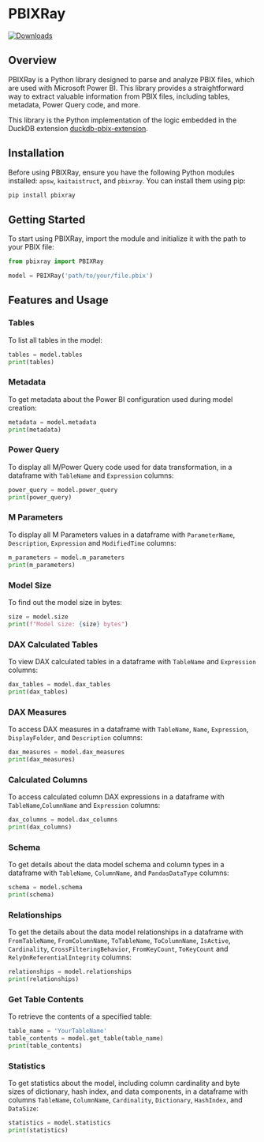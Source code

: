 # PBIXRay
[![Downloads](https://static.pepy.tech/badge/pbixray)](https://pepy.tech/project/pbixray)
## Overview

PBIXRay is a Python library designed to parse and analyze PBIX files, which are used with Microsoft Power BI. This library provides a straightforward way to extract valuable information from PBIX files, including tables, metadata, Power Query code, and more.

This library is the Python implementation of the logic embedded in the DuckDB extension [duckdb-pbix-extension](https://github.com/Hugoberry/duckdb-pbix-extension/).

## Installation

Before using PBIXRay, ensure you have the following Python modules installed: `apsw`, `kaitaistruct`, and `pbixray`. You can install them using pip:

```bash
pip install pbixray
```

## Getting Started
To start using PBIXRay, import the module and initialize it with the path to your PBIX file:
```python
from pbixray import PBIXRay

model = PBIXRay('path/to/your/file.pbix')
```

## Features and Usage
### Tables
To list all tables in the model:
```python
tables = model.tables
print(tables)
```
### Metadata
To get metadata about the Power BI configuration used during model creation:
```python
metadata = model.metadata
print(metadata)
```
### Power Query
To display all M/Power Query code used for data transformation, in a dataframe with `TableName` and `Expression` columns:
```python
power_query = model.power_query
print(power_query)
```
### M Parameters
To display all M Parameters values in a dataframe with `ParameterName`, `Description`, `Expression` and `ModifiedTime` columns:
```python
m_parameters = model.m_parameters
print(m_parameters)
```
### Model Size
To find out the model size in bytes:
```python
size = model.size
print(f"Model size: {size} bytes")
```
### DAX Calculated Tables
To view DAX calculated tables in a dataframe with `TableName` and `Expression` columns:
```python
dax_tables = model.dax_tables
print(dax_tables)
```
### DAX Measures
To access DAX measures in a dataframe with `TableName`, `Name`, `Expression`, `DisplayFolder`, and `Description` columns:
```python
dax_measures = model.dax_measures
print(dax_measures)
```
### Calculated Columns
To access calculated column DAX expressions in a dataframe with `TableName`,`ColumnName` and `Expression` columns:
```python
dax_columns = model.dax_columns
print(dax_columns)
```
### Schema
To get details about the data model schema and column types in a dataframe with `TableName`, `ColumnName`, and `PandasDataType` columns:
```python
schema = model.schema
print(schema)
```
### Relationships
To get the details about the data model relationships in a dataframe with `FromTableName`, `FromColumnName`, `ToTableName`, `ToColumnName`, `IsActive`, `Cardinality`, `CrossFilteringBehavior`, `FromKeyCount`, `ToKeyCount` and `RelyOnReferentialIntegrity` columns:
```python
relationships = model.relationships
print(relationships)
```
### Get Table Contents
To retrieve the contents of a specified table:
```python
table_name = 'YourTableName'
table_contents = model.get_table(table_name)
print(table_contents)
```
### Statistics
To get statistics about the model, including column cardinality and byte sizes of dictionary, hash index, and data components, in a dataframe with columns `TableName`, `ColumnName`, `Cardinality`, `Dictionary`, `HashIndex`, and `DataSize`:
```python
statistics = model.statistics
print(statistics)
```
